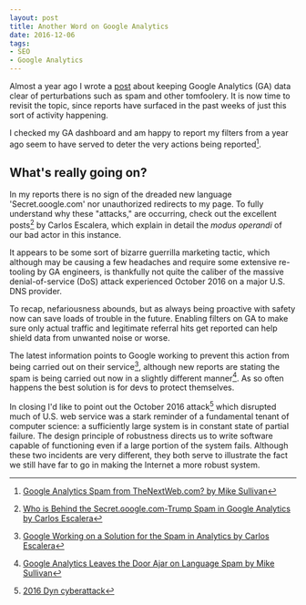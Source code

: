 ```yaml
---
layout: post 
title: Another Word on Google Analytics
date: 2016-12-06
tags:
- SEO
- Google Analytics
---
```

Almost a year ago I wrote a [post](blog/a-word-on-google-analytics) about keeping Google Analytics (GA) data clear of perturbations such as spam and other tomfoolery. It is now time to revisit the topic, since reports have surfaced in the past weeks of just this sort of activity happening. <!-- more -->

I checked my GA dashboard and am happy to report my filters from a year ago seem to have served to deter the very actions being reported[^fn-1]. 

## What's really going on?
In my reports there is no sign of the dreaded new language 'Secret.ɢoogle.com' nor unauthorized redirects to my page. To fully understand why these "attacks," are occurring, check out the excellent posts[^fn-2] by Carlos Escalera, which explain in detail the *modus operandi* of our bad actor in this instance. 

It appears to be some sort of bizarre guerrilla marketing tactic, which although may be causing a few headaches and require some extensive re-tooling by GA engineers, is thankfully not quite the caliber of the massive denial-of-service (DoS) attack experienced October 2016 on a major U.S. DNS provider.  

To recap, nefariousness abounds, but as always being proactive with safety now can save loads of trouble in the future. Enabling filters on GA to make sure only actual traffic and legitimate referral hits get reported can help shield data from unwanted noise or worse. 

The latest information points to Google working to prevent this action from being carried out on their service[^fn-3], although new reports are stating the spam is being carried out now in a slightly different manner[^fn-4]. As so often happens the best solution is for devs to protect themselves. 

In closing I'd like to point out the October 2016 attack[^fn-5] which disrupted much of U.S. web service was a stark reminder of a fundamental tenant of computer science: a sufficiently large system is in constant state of partial failure. The design principle of robustness directs us to write software capable of functioning even if a large portion of the system fails. Although these two incidents are very different, they both serve to illustrate the fact we still have far to go in making the Internet a more robust system. 

[^fn-1]: [Google Analytics Spam from TheNextWeb.com? by Mike Sullivan](http://www.analyticsedge.com/2016/11/google-analytics-spam-from-thenextweb-com/ "Google Edge blog post (not related to GA)")
[^fn-2]: [Who is Behind the Secret.ɢoogle.com-Trump Spam in Google Analytics by Carlos Escalera](https://www.ohow.co/secret-%C9%A2oogle-com-trump-spam-google-analytics/ "link to ohow.co article")
[^fn-3]: [Google Working on a Solution for the Spam in Analytics by Carlos Escalera](https://www.ohow.co/google-working-on-analytics-spam/ "link to second ohow.co article")
[^fn-4]: [Google Analytics Leaves the Door Ajar on Language Spam by Mike Sullivan](http://www.analyticsedge.com/2016/12/google-analytics-closes-the-door-on-language-spam/ "link to second Google Edge blog post")
[^fn-5]: [2016 Dyn cyberattack](https://en.wikipedia.org/wiki/2016_Dyn_cyberattack "wikipedia post")
